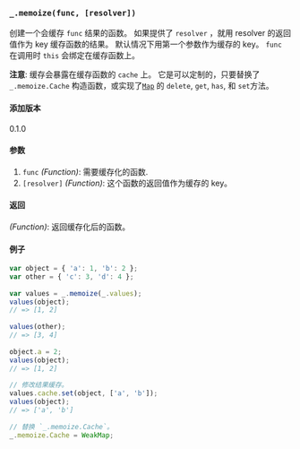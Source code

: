 ### `_.memoize(func, [resolver])`[​](#_memoizefunc-resolver "_memoizefunc-resolver的直接链接")

创建一个会缓存 `func` 结果的函数。 如果提供了 `resolver` ，就用 resolver 的返回值作为 key 缓存函数的结果。 默认情况下用第一个参数作为缓存的 key。 `func` 在调用时 `this` 会绑定在缓存函数上。  
  
**注意**: 缓存会暴露在缓存函数的 `cache` 上。 它是可以定制的，只要替换了 `_.memoize.Cache` 构造函数，或实现了[`Map`](http://ecma-international.org/ecma-262/6.0/#sec-properties-of-the-map-prototype-object) 的 `delete`, `get`, `has`, 和 `set`方法。

#### 添加版本

0.1.0

#### 参数

1.  `func` _(Function)_: 需要缓存化的函数.
2.  `[resolver]` _(Function)_: 这个函数的返回值作为缓存的 key。

#### 返回

_(Function)_: 返回缓存化后的函数。

#### 例子

```js
var object = { 'a': 1, 'b': 2 };
var other = { 'c': 3, 'd': 4 };
 
var values = _.memoize(_.values);
values(object);
// => [1, 2]
 
values(other);
// => [3, 4]
 
object.a = 2;
values(object);
// => [1, 2]
 
// 修改结果缓存。
values.cache.set(object, ['a', 'b']);
values(object);
// => ['a', 'b']
 
// 替换 `_.memoize.Cache`。
_.memoize.Cache = WeakMap;

```